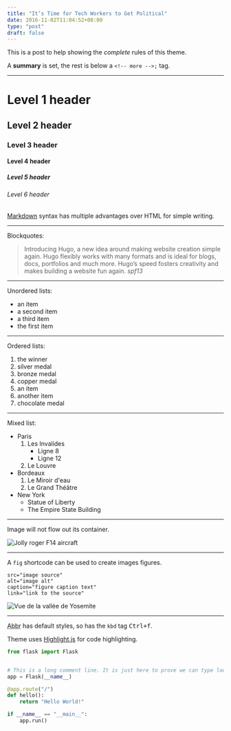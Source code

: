 ```yaml
---
title: "It’s Time for Tech Workers to Get Political"
date: 2016-11-02T11:04:52+08:00
type: "post"
draft: false
---
```


This is a post to help showing the _complete_ rules of this theme.

A **summary** is set, the rest is below a `<!-- more -->;` tag.<!--more-->

---

# Level 1 header

## Level 2 header

### Level 3 header

#### Level 4 header

##### Level 5 header

###### Level 6 header

[Markdown](http://daringfireball.net/projects/markdown/) syntax has multiple advantages over HTML for simple writing.

---

Blockquotes:

> Introducing Hugo, a new idea around making website creation simple again. Hugo flexibly works with many formats and is ideal for blogs, docs, portfolios and much more. Hugo’s speed fosters creativity and makes building a website fun again.
> <cite>spf13</cite>

---

Unordered lists:

- an item
- a second item
- a third item
- the first item

---

Ordered lists:

1. the winner
1. silver medal
1. bronze medal
1. copper medal
  1. an item
  1. another item
1. chocolate medal

---

Mixed list:

- Paris
  1. Les Invalides
      - Ligne 8
      - Ligne 12
  1. Le Louvre
- Bordeaux
  1. Le Miroir d'eau
  1. Le Grand Théâtre
- New York
  - Statue of Liberty
  - The Empire State Building

---

Image will not flow out its container.

![Jolly roger F14 aircraft](https://upload.wikimedia.org/wikipedia/commons/6/68/F-14-vf-84.jpg)

---

A `fig` shortcode can be used to create images figures.

```
src="image source"
alt="image alt"
caption="figure caption text"
link="link to the source"
```

![Vue de la vallée de Yosemite](https://upload.wikimedia.org/wikipedia/commons/c/c7/YosemitePark2_amk.jpg)

---

<abbr title="abbreviation">Abbr</abbr> has default styles, so has the `kbd` tag <kbd>Ctrl+f</kbd>.

Theme uses [Highlight.js](https://highlightjs.org/) for code highlighting.

```python
from flask import Flask


# This is a long comment line. It is just here to prove we can type looooooong lines of texts without breaking the layout.
app = Flask(__name__)

@app.route("/")
def hello():
    return "Hello World!"

if __name__ == "__main__":
    app.run()
```